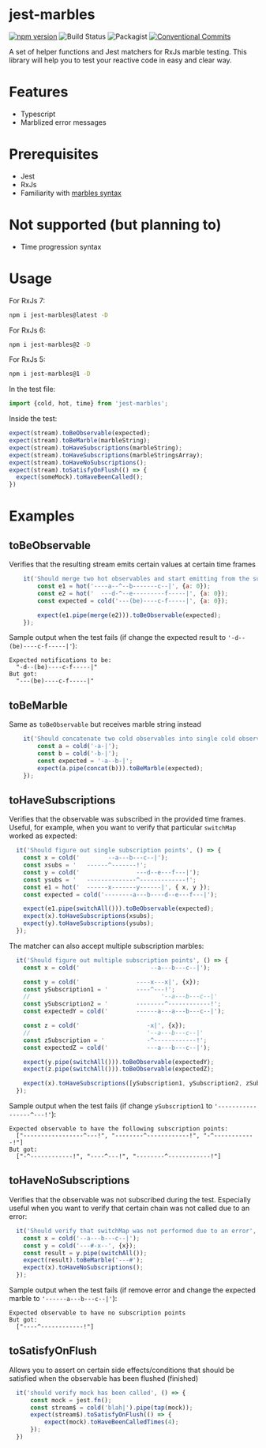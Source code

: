 # jest-marbles
[![npm version](https://badge.fury.io/js/jest-marbles.svg)](https://badge.fury.io/js/jest-marbles) ![Build Status](https://github.com/just-jeb/jest-marbles/actions/workflows/build.yml/badge.svg?branch=master) ![Packagist](https://img.shields.io/packagist/l/doctrine/orm.svg) [![Conventional Commits](https://img.shields.io/badge/Conventional%20Commits-1.0.0-yellow.svg)](https://conventionalcommits.org)



A set of helper functions and Jest matchers for RxJs marble testing.
This library will help you to test your reactive code in easy and clear way.

# Features
 - Typescript
 - Marblized error messages

# Prerequisites
 - Jest
 - RxJs
 - Familiarity with [marbles syntax](https://github.com/ReactiveX/rxjs/blob/master/doc/writing-marble-tests.md)

# Not supported (but planning to)
 - Time progression syntax

# Usage

For RxJs 7:
```sh
npm i jest-marbles@latest -D
```

For RxJs 6:
```sh
npm i jest-marbles@2 -D
```

For RxJs 5:
```sh
npm i jest-marbles@1 -D
```

In the test file:

```js
import {cold, hot, time} from 'jest-marbles';
```

Inside the test:

```js
expect(stream).toBeObservable(expected);
expect(stream).toBeMarble(marbleString);
expect(stream).toHaveSubscriptions(marbleString);
expect(stream).toHaveSubscriptions(marbleStringsArray);
expect(stream).toHaveNoSubscriptions();
expect(stream).toSatisfyOnFlush(() => {
  expect(someMock).toHaveBeenCalled();
})
```

# Examples

## toBeObservable
Verifies that the resulting stream emits certain values at certain time frames
```js
    it('Should merge two hot observables and start emitting from the subscription point', () => {
        const e1 = hot('----a--^--b-------c--|', {a: 0});
        const e2 = hot('  ---d-^--e---------f-----|', {a: 0});
        const expected = cold('---(be)----c-f-----|', {a: 0});

        expect(e1.pipe(merge(e2))).toBeObservable(expected);
    });
```
Sample output when the test fails (if change the expected result to `'-d--(be)----c-f-----|'`):
```
Expected notifications to be:
  "-d--(be)----c-f-----|"
But got:
  "---(be)----c-f-----|"
```

## toBeMarble
Same as `toBeObservable` but receives marble string instead
```js
    it('Should concatenate two cold observables into single cold observable', () => {
        const a = cold('-a-|');
        const b = cold('-b-|');
        const expected = '-a--b-|';
        expect(a.pipe(concat(b))).toBeMarble(expected);
    });
```

## toHaveSubscriptions
Verifies that the observable was subscribed in the provided time frames.
Useful, for example, when you want to verify that particular `switchMap` worked as expected:
```js
  it('Should figure out single subscription points', () => {
    const x = cold('        --a---b---c--|');
    const xsubs = '   ------^-------!';
    const y = cold('                ---d--e---f---|');
    const ysubs = '   --------------^-------------!';
    const e1 = hot('  ------x-------y------|', { x, y });
    const expected = cold('--------a---b----d--e---f---|');

    expect(e1.pipe(switchAll())).toBeObservable(expected);
    expect(x).toHaveSubscriptions(xsubs);
    expect(y).toHaveSubscriptions(ysubs);
  });
```
The matcher can also accept multiple subscription marbles:
```js
  it('Should figure out multiple subscription points', () => {
    const x = cold('                    --a---b---c--|');

    const y = cold('                ----x---x|', {x});
    const ySubscription1 = '        ----^---!';
    //                                     '--a---b---c--|'
    const ySubscription2 = '        --------^------------!';
    const expectedY = cold('        ------a---a---b---c--|');

    const z = cold('                   -x|', {x});
    //                                 '--a---b---c--|'
    const zSubscription = '            -^------------!';
    const expectedZ = cold('           ---a---b---c--|');

    expect(y.pipe(switchAll())).toBeObservable(expectedY);
    expect(z.pipe(switchAll())).toBeObservable(expectedZ);

    expect(x).toHaveSubscriptions([ySubscription1, ySubscription2, zSubscription]);
  });
```
Sample output when the test fails (if change `ySubscription1` to `'-----------------^---!'`):
```
Expected observable to have the following subscription points:
  ["-----------------^---!", "--------^------------!", "-^------------!"]
But got:
  ["-^------------!", "----^---!", "--------^------------!"]
```

## toHaveNoSubscriptions
Verifies that the observable was not subscribed during the test.
Especially useful when you want to verify that certain chain was not called due to an error:
```js
  it('Should verify that switchMap was not performed due to an error', () => {
    const x = cold('--a---b---c--|');
    const y = cold('---#-x--', {x});
    const result = y.pipe(switchAll());
    expect(result).toBeMarble('---#');
    expect(x).toHaveNoSubscriptions();
  });
```
Sample output when the test fails (if remove error and change the expected marble to `'------a---b---c--|'`):
```
Expected observable to have no subscription points
But got:
  ["----^------------!"]
```

## toSatisfyOnFlush
Allows you to assert on certain side effects/conditions that should be satisfied when the observable has been flushed (finished)
```js
  it('should verify mock has been called', () => {
      const mock = jest.fn();
      const stream$ = cold('blah|').pipe(tap(mock));
      expect(stream$).toSatisfyOnFlush(() => {
          expect(mock).toHaveBeenCalledTimes(4);
      });
  })
```




